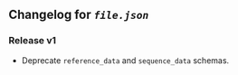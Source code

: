 ## Changelog for *`file.json`*

### Release v1

* Deprecate `reference_data` and `sequence_data` schemas.
